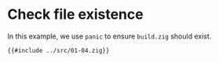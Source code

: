 # Check file existence

In this example, we use `panic` to ensure `build.zig` should exist.
```zig
{{#include ../src/01-04.zig}}
```
